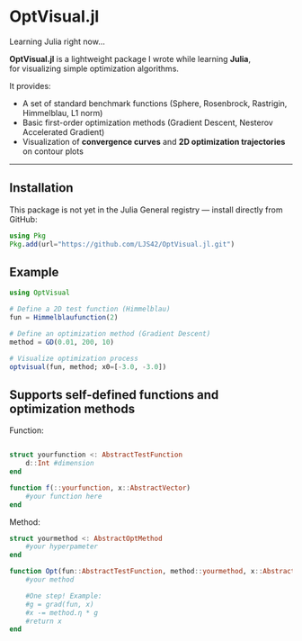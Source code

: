 # OptVisual.jl

Learning Julia right now...

**OptVisual.jl** is a lightweight package I wrote while learning **Julia**,  
for visualizing simple optimization algorithms.

It provides:
- A set of standard benchmark functions (Sphere, Rosenbrock, Rastrigin, Himmelblau, L1 norm)
- Basic first-order optimization methods (Gradient Descent, Nesterov Accelerated Gradient)
- Visualization of **convergence curves** and **2D optimization trajectories** on contour plots

---

## Installation

This package is not yet in the Julia General registry — install directly from GitHub:

```julia
using Pkg
Pkg.add(url="https://github.com/LJS42/OptVisual.jl.git")
```

## Example
```julia
using OptVisual

# Define a 2D test function (Himmelblau)
fun = Himmelblaufunction(2)

# Define an optimization method (Gradient Descent)
method = GD(0.01, 200, 10)

# Visualize optimization process
optvisual(fun, method; x0=[-3.0, -3.0])
```

## Supports self-defined functions and optimization methods

Function:
```julia

struct yourfunction <: AbstractTestFunction
    d::Int #dimension
end

function f(::yourfunction, x::AbstractVector)
    #your function here
end
```

Method:
```julia
struct yourmethod <: AbstractOptMethod
    #your hyperpameter
end

function Opt(fun::AbstractTestFunction, method::yourmethod, x::AbstractVector)
    #your method

    #One step! Example:
    #g = grad(fun, x)
    #x -= method.η * g
    #return x
end
```